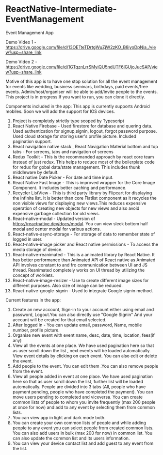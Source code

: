 # ReactNative-Intermediate-EventManagement
Event Management App

Demo Video 1 - https://drive.google.com/file/d/13OETteTDrtgWuZjW2zKO_B8iyoDpNia_/view?usp=share_link

Demo Video 2 - https://drive.google.com/file/d/1GTqznLrrSMyiQU5ndUTF6lGUjcJucSAP/view?usp=share_link

Motive of this app is to have one stop solution for all the event management for events like wedding, business seminars, birthdays, paid events/free events. Admin/host/organiser will be able to add/invite people to the events. This project is in progress.If you want to run, you can clone it directly. 

  Components included in the app: This app is currently supports Android mobiles. Soon we will add the support for IOS devices.

   1. Project is completely strictly type scoped by Typescript 
   2. React Native Firebase - Used firestore for database and quering data. Used authentication for signup,signin, logout, forgot password purpose. Used cloud storage for storing user's profile picture. Included pagination support.
   3. React navigation native stack , React Navigation Material bottom and top tabs - For screens, tabs and navigation of screens
   4. Redux Toolkit - This is the recommanded approach by react core team instead of just redux. This helps to reduce most of the boilerplate code for redux for gobal data/state management. This includes thunk middleware by default.
   5. React native Date Picker - For date and time input. 
   6. React Native Fast Image - This is improved wrapper for the Core Image Component. It includes better caching and performance.
   7. Recycler ListView - This is third party library by Flipcart for displaying the infinite list. It is better than core Flatlist component as it recycles the non visible views for displaying new views.This reduces expensive operation of creating new objects for new views and also avoid expensive garbage collection for old views.
   8. React-native-modal - Updated version of https://reactnative.dev/docs/modal. You can view sleek bottom half modal and center modal for various actions.
   9. React-native-async-storage - For storage of data to remember state of logged in user.
   10. React-native-image picker and React native permissions - To access the media storage of device.
   11. React-native-reanimated - This is a animated library by React Native. It has better performance than Animated API of React native as Animated API involves constant to and fro communication between UI and JS thread. Reanimated completely works on UI thread by utilizing the concept of worklets.
   12. React-native-image-resizer - Use to create different image sizes for different purposes. Also size of image can be reduced.
   13. React-native-google-signin - Used to integrate Google signin method.


  Current features in the app: 

   1. Create an new account, Sign-in to your account either using email and password, Logout.You can also directly use "Google Signin" And your account will be created for that email selected.
   2. After logged in - You can update email, password, Name, mobile number, profile picture. 
   3. Organise new event with event name, desc, date, time, location, fees(if any)
   4. View all the events at one place. We have used pagination here so that as user scroll down the list , next events will be loaded automatically. View event details by clicking on each event. You can also edit or delete the event.
   5. Add people to the event. You can edit them .You can also remove people from the event. 
   6. View all people added in event at one place. We have used pagination here so that as user scroll down the list, further list will be loaded automatically. People are divided into 3 tabs (All, people who have payment pending, people who have completed the payment). You can move users pending to completed and viceversa. You can create common lists of people to whom you invite frequently (max 200 people at once for now) and add to any event by selecting them from common lists.
   7. You can view app in light and dark mode both.
   8. You can create your own common lists of people and while adding people to any event you can select people from created common lists. You can also add users in bulk (max 200 for now) in common list. You can also update the common list and its users information.
   9. You can view your device contact list and add guest to any event from the list.




